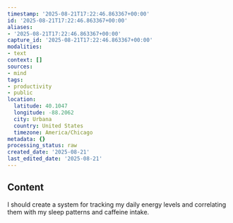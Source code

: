 ```yaml
---
timestamp: '2025-08-21T17:22:46.863367+00:00'
id: '2025-08-21T17:22:46.863367+00:00'
aliases:
- '2025-08-21T17:22:46.863367+00:00'
capture_id: '2025-08-21T17:22:46.863367+00:00'
modalities:
- text
context: []
sources:
- mind
tags:
- productivity
- public
location:
  latitude: 40.1047
  longitude: -88.2062
  city: Urbana
  country: United States
  timezone: America/Chicago
metadata: {}
processing_status: raw
created_date: '2025-08-21'
last_edited_date: '2025-08-21'
---
```

## Content
I should create a system for tracking my daily energy levels and correlating them with my sleep patterns and caffeine intake.
